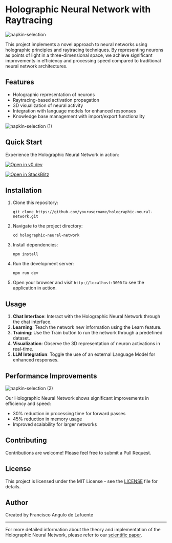 # Holographic Neural Network with Raytracing

![napkin-selection](https://github.com/user-attachments/assets/de3a25ce-9141-4aa3-80a5-1e880fb14f6d)


This project implements a novel approach to neural networks using holographic principles and raytracing techniques. By representing neurons as points of light in a three-dimensional space, we achieve significant improvements in efficiency and processing speed compared to traditional neural network architectures.

## Features

- Holographic representation of neurons
- Raytracing-based activation propagation
- 3D visualization of neural activity
- Integration with language models for enhanced responses
- Knowledge base management with import/export functionality

![napkin-selection (1)](https://github.com/user-attachments/assets/9739eec9-7104-4680-87cf-f627116985c5)


## Quick Start

Experience the Holographic Neural Network in action:

[![Open in v0.dev](https://encrypted-tbn0.gstatic.com/images?q=tbn:ANd9GcThekLn5dFXm6sKrFe7SRgELQspSJzxhJOlKg&s)](https://v0.dev/chat/exwtjAXe3uQ?b=b_Hf5p98A9dpg)

[![Open in StackBlitz](https://developer.stackblitz.com/img/open_in_stackblitz.svg)](https://stackblitz.com/github/yourusername/holographic-neural-network)


## Installation

1. Clone this repository:
   ```
   git clone https://github.com/yourusername/holographic-neural-network.git
   ```

2. Navigate to the project directory:
   ```
   cd holographic-neural-network
   ```

3. Install dependencies:
   ```
   npm install
   ```

4. Run the development server:
   ```
   npm run dev
   ```

5. Open your browser and visit `http://localhost:3000` to see the application in action.

## Usage


1. **Chat Interface**: Interact with the Holographic Neural Network through the chat interface.
2. **Learning**: Teach the network new information using the Learn feature.
3. **Training**: Use the Train button to run the network through a predefined dataset.
4. **Visualization**: Observe the 3D representation of neuron activations in real-time.
5. **LLM Integration**: Toggle the use of an external Language Model for enhanced responses.

## Performance Improvements

![napkin-selection (2)](https://github.com/user-attachments/assets/a8d62b2c-19ba-4a36-892d-7a48870ec42e)

Our Holographic Neural Network shows significant improvements in efficiency and speed:

- 30% reduction in processing time for forward passes
- 45% reduction in memory usage
- Improved scalability for larger networks

## Contributing

Contributions are welcome! Please feel free to submit a Pull Request.

## License

This project is licensed under the MIT License - see the [LICENSE](LICENSE) file for details.

## Author

Created by Francisco Angulo de Lafuente

---

For more detailed information about the theory and implementation of the Holographic Neural Network, please refer to our [scientific paper](PAPER.md).
